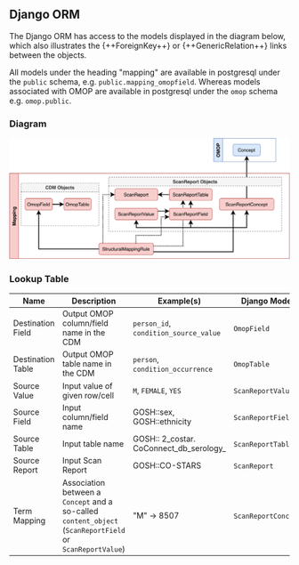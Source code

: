 
## Django ORM 

The Django ORM has access to the models displayed in the diagram below, which also illustrates the {++ForeignKey++} or {++GenericRelation++} links between the objects.

All models under the heading "mapping" are available in postgresql under the `public` schema, e.g. `public.mapping_omopfield`. Whereas models associated with OMOP are available in postgresql under the `omop` schema e.g. `omop.public`.


### Diagram
![](images/models.png)


### Lookup Table


| Name | Description    | Example(s) | Django Model |
| ----------- | ---- | ------------------------------------ | ------- |
| Destination Field | Output OMOP column/field name in the CDM | `person_id`, `condition_source_value` | `OmopField` |
| Destination Table | Output OMOP table name in the CDM | `person`, `condition_occurrence` | `OmopTable` |
| Source Value | Input value of given row/cell | `M`, `FEMALE`, `YES` | `ScanReportValue` |
| Source Field | Input column/field name | GOSH::sex, GOSH::ethnicity  | `ScanReportField` |
| Source Table | Input table name |  GOSH:: 2_costar. CoConnect_db_serology_ | `ScanReportTable` |
| Source Report | Input Scan Report |  GOSH::CO-STARS | `ScanReport` |
| Term Mapping | Association between a `Concept` and a so-called `content_object` (`ScanReportField` or `ScanReportValue`) |  "M" -> 8507 | `ScanReportConcept` |





